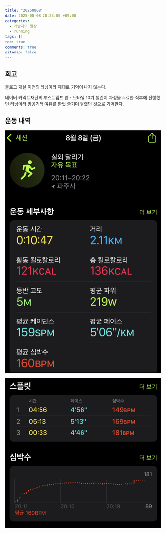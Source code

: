 ```yaml
---
title: "20250808"
date: 2025-08-08 20:23:00 +09:00
categories:
  - 개발자의 일상
  - running
tags: []
toc: true
comments: true
sitemap: false
---
```



  

## 회고
블로그 개설 이전의 러닝이라 제대로 기억이 나지 않는다.

네이버 커넥트재단의 부스트캠프 웹・모바일 10기 챌린지 과정을 수료한 직후에 진행했던 러닝이라 밤공기와 여유를 한껏 즐기며 달렸던 것으로 기억한다.

  
## 운동 내역
![](assets/img/posts/2025-08-08-20250808.png)

![](assets/img/posts/2025-08-08-20250808-1.png)

